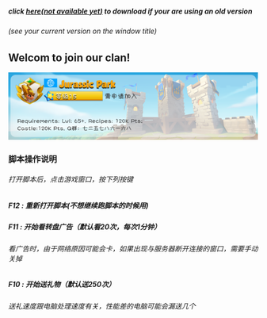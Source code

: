 ##### click [here(*not available yet*)](https://jurassicparkclan.github.io/Dragon-Mania-Legends-Helpers/) to download if your are using an old version
###### (see your current version on the window title)

## Welcom to join our clan!
![JurassicPark](JurassicPark.png "Welcome to join us!")

### 脚本操作说明
###### 打开脚本后，点击游戏窗口，按下列按键
##### F12 : 重新打开脚本(不想继续跑脚本的时候用)
##### F11 : 开始看转盘广告（默认看20次，每次1分钟）
###### 看广告时，由于网络原因可能会卡，如果出现与服务器断开连接的窗口，需要手动关掉
##### F10 : 开始送礼物（默认送250次）
###### 送礼速度跟电脑处理速度有关，性能差的电脑可能会漏送几个
<br>
